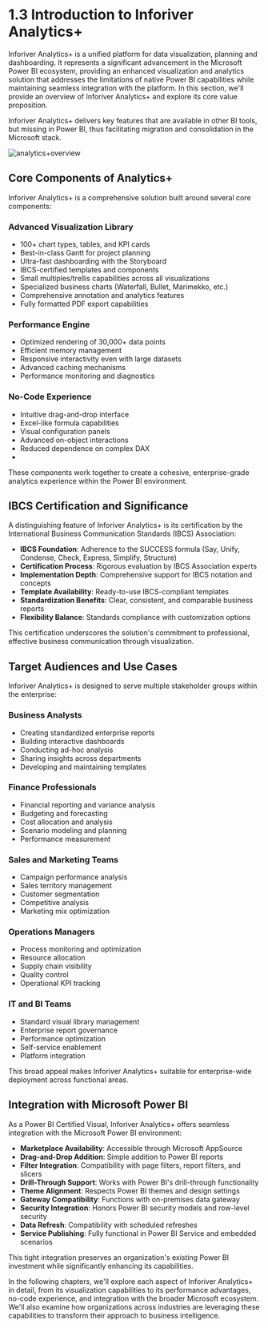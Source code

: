 # 1.3 Introduction to Inforiver Analytics+

Inforiver Analytics+ is a unified platform for data visualization, planning and dashboarding. It represents a significant advancement in the Microsoft Power BI ecosystem, providing an enhanced visualization and analytics solution that addresses the limitations of native Power BI capabilities while maintaining seamless integration with the platform. In this section, we'll provide an overview of Inforiver Analytics+ and explore its core value proposition.

Inforiver Analytics+ delivers key features that are available in other BI tools, but missing in Power BI, thus facilitating migration and consolidation in the Microsoft stack.

![analytics+overview](https://github.com/user-attachments/assets/b7a5f235-95a1-4485-b8d8-bc324f1a24b3)

## Core Components of Analytics+

Inforiver Analytics+ is a comprehensive solution built around several core components:

### Advanced Visualization Library
- 100+ chart types, tables, and KPI cards
- Best-in-class Gantt for project planning
- Ultra-fast dashboarding with the Storyboard
- IBCS-certified templates and components
- Small multiples/trellis capabilities across all visualizations
- Specialized business charts (Waterfall, Bullet, Marimekko, etc.)
- Comprehensive annotation and analytics features
- Fully formatted PDF export capabilities

### Performance Engine
- Optimized rendering of 30,000+ data points
- Efficient memory management
- Responsive interactivity even with large datasets
- Advanced caching mechanisms
- Performance monitoring and diagnostics

### No-Code Experience
- Intuitive drag-and-drop interface
- Excel-like formula capabilities
- Visual configuration panels
- Advanced on-object interactions
- Reduced dependence on complex DAX
- 
These components work together to create a cohesive, enterprise-grade analytics experience within the Power BI environment.

## IBCS Certification and Significance

A distinguishing feature of Inforiver Analytics+ is its certification by the International Business Communication Standards (IBCS) Association:

- **IBCS Foundation**: Adherence to the SUCCESS formula (Say, Unify, Condense, Check, Express, Simplify, Structure)
- **Certification Process**: Rigorous evaluation by IBCS Association experts
- **Implementation Depth**: Comprehensive support for IBCS notation and concepts
- **Template Availability**: Ready-to-use IBCS-compliant templates
- **Standardization Benefits**: Clear, consistent, and comparable business reports
- **Flexibility Balance**: Standards compliance with customization options

This certification underscores the solution's commitment to professional, effective business communication through visualization.

## Target Audiences and Use Cases

Inforiver Analytics+ is designed to serve multiple stakeholder groups within the enterprise:

### Business Analysts
- Creating standardized enterprise reports
- Building interactive dashboards
- Conducting ad-hoc analysis
- Sharing insights across departments
- Developing and maintaining templates

### Finance Professionals
- Financial reporting and variance analysis
- Budgeting and forecasting
- Cost allocation and analysis
- Scenario modeling and planning
- Performance measurement

### Sales and Marketing Teams
- Campaign performance analysis
- Sales territory management
- Customer segmentation
- Competitive analysis
- Marketing mix optimization

### Operations Managers
- Process monitoring and optimization
- Resource allocation
- Supply chain visibility
- Quality control
- Operational KPI tracking

### IT and BI Teams
- Standard visual library management
- Enterprise report governance
- Performance optimization
- Self-service enablement
- Platform integration

This broad appeal makes Inforiver Analytics+ suitable for enterprise-wide deployment across functional areas.

## Integration with Microsoft Power BI

As a Power BI Certified Visual, Inforiver Analytics+ offers seamless integration with the Microsoft Power BI environment:

- **Marketplace Availability**: Accessible through Microsoft AppSource
- **Drag-and-Drop Addition**: Simple addition to Power BI reports
- **Filter Integration**: Compatibility with page filters, report filters, and slicers
- **Drill-Through Support**: Works with Power BI's drill-through functionality
- **Theme Alignment**: Respects Power BI themes and design settings
- **Gateway Compatibility**: Functions with on-premises data gateway
- **Security Integration**: Honors Power BI security models and row-level security
- **Data Refresh**: Compatibility with scheduled refreshes
- **Service Publishing**: Fully functional in Power BI Service and embedded scenarios

This tight integration preserves an organization's existing Power BI investment while significantly enhancing its capabilities.

In the following chapters, we'll explore each aspect of Inforiver Analytics+ in detail, from its visualization capabilities to its performance advantages, no-code experience, and integration with the broader Microsoft ecosystem. We'll also examine how organizations across industries are leveraging these capabilities to transform their approach to business intelligence. 
